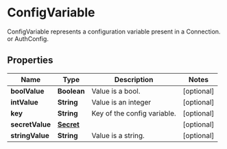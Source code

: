 

# ConfigVariable

ConfigVariable represents a configuration variable present in a Connection. or AuthConfig.

## Properties

| Name | Type | Description | Notes |
|------------ | ------------- | ------------- | -------------|
|**boolValue** | **Boolean** | Value is a bool. |  [optional] |
|**intValue** | **String** | Value is an integer |  [optional] |
|**key** | **String** | Key of the config variable. |  [optional] |
|**secretValue** | [**Secret**](Secret.md) |  |  [optional] |
|**stringValue** | **String** | Value is a string. |  [optional] |



